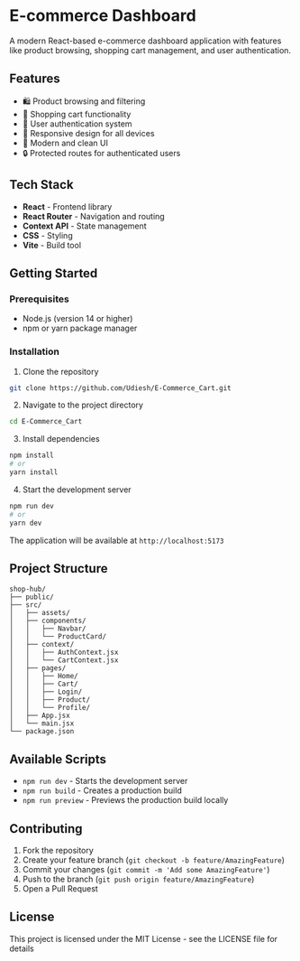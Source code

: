 # E-commerce Dashboard

A modern React-based e-commerce dashboard application with features like product browsing, shopping cart management, and user authentication.

## Features

- 🛍️ Product browsing and filtering
- 🛒 Shopping cart functionality
- 👤 User authentication system
- 📱 Responsive design for all devices
- 🎨 Modern and clean UI
- 🔒 Protected routes for authenticated users

## Tech Stack

- **React** - Frontend library
- **React Router** - Navigation and routing
- **Context API** - State management
- **CSS** - Styling
- **Vite** - Build tool

## Getting Started

### Prerequisites

- Node.js (version 14 or higher)
- npm or yarn package manager

### Installation

1. Clone the repository
```bash
git clone https://github.com/Udiesh/E-Commerce_Cart.git
```

2. Navigate to the project directory
```bash
cd E-Commerce_Cart
```

3. Install dependencies
```bash
npm install
# or
yarn install
```

4. Start the development server
```bash
npm run dev
# or
yarn dev
```

The application will be available at `http://localhost:5173`

## Project Structure

```
shop-hub/
├── public/
├── src/
│   ├── assets/
│   ├── components/
│   │   ├── Navbar/
│   │   └── ProductCard/
│   ├── context/
│   │   ├── AuthContext.jsx
│   │   └── CartContext.jsx
│   ├── pages/
│   │   ├── Home/
│   │   ├── Cart/
│   │   ├── Login/
│   │   ├── Product/
│   │   └── Profile/
│   ├── App.jsx
│   └── main.jsx
└── package.json
```

## Available Scripts

- `npm run dev` - Starts the development server
- `npm run build` - Creates a production build
- `npm run preview` - Previews the production build locally

## Contributing

1. Fork the repository
2. Create your feature branch (`git checkout -b feature/AmazingFeature`)
3. Commit your changes (`git commit -m 'Add some AmazingFeature'`)
4. Push to the branch (`git push origin feature/AmazingFeature`)
5. Open a Pull Request

## License

This project is licensed under the MIT License - see the LICENSE file for details
